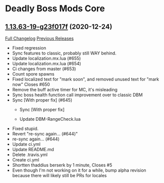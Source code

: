 # Deadly Boss Mods Core

## [1.13.63-19-g23f017f](https://github.com/DeadlyBossMods/DBM-Classic/tree/23f017f5dbfa5fdfcbc72898d1ae72114ae0e1c0) (2020-12-24)
[Full Changelog](https://github.com/DeadlyBossMods/DBM-Classic/compare/1.13.63...23f017f5dbfa5fdfcbc72898d1ae72114ae0e1c0) [Previous Releases](https://github.com/DeadlyBossMods/DBM-Classic/releases)

- Fixed regression  
- Sync features to classic, probably still WAY behind.  
- Update localization.mx.lua (#655)  
- Update localization.mx.lua (#654)  
- Ci changes from master (#653)  
- Count spore spawns  
- Fixed localized text for "mark soon", and removed unused text for "mark now" Closes #650  
- Remove the buff active timer for MC, it's misleading  
- Sync boss health function call improvement over to classic DBM  
- Sync [With proper fix] (#645)  
    * Sync [With proper fix]  
    * Update DBM-RangeCheck.lua  
- Fixed stupid.  
- Revert "re-sync again... (#644)"  
- re-sync again... (#644)  
- Update ci.yml  
- Update README.md  
- Delete .travis.yml  
- Create ci.yml  
- Shortten thaddius berserk by 1 minute, Closes #5  
- Even though I'm not working on it for a while, bump alpha revision because there will likely still be PRs for locales  
